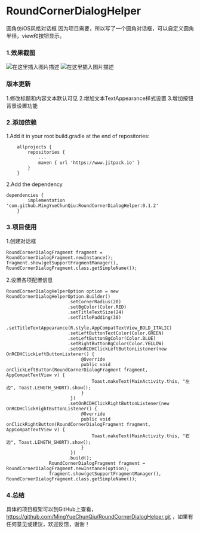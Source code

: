 # RoundCornerDialogHelper
圆角仿iOS风格对话框
因为项目需要，所以写了一个圆角对话框，可以自定义圆角半径，view和按钮显示。
### 1.效果截图
![在这里插入图片描述](https://img-blog.csdnimg.cn/2018112512061853.jpg?x-oss-process=image/watermark,type_ZmFuZ3poZW5naGVpdGk,shadow_10,text_aHR0cHM6Ly9ibG9nLmNzZG4ubmV0L3NsMjAxOGdvZA==,size_16,color_FFFFFF,t_70)
![在这里插入图片描述](https://img-blog.csdnimg.cn/20181127103858948.png?x-oss-process=image/watermark,type_ZmFuZ3poZW5naGVpdGk,shadow_10,text_aHR0cHM6Ly9ibG9nLmNzZG4ubmV0L3NsMjAxOGdvZA==,size_16,color_FFFFFF,t_70)
### 版本更新
1.修改标题和内容文本默认可见
2.增加文本TextAppearance样式设置
3.增加按钮背景设置功能
### 2.添加依赖
1.Add it in your root build.gradle at the end of repositories:

```
	allprojects {
		repositories {
			...
			maven { url 'https://www.jitpack.io' }
		}
	}
```
2.Add the dependency

```
dependencies {
		implementation 'com.github.MingYueChunQiu:RoundCornerDialogHelper:0.1.2'
	}
```
### 3.项目使用
1.创建对话框

```
RoundCornerDialogFragment fragment = RoundCornerDialogFragment.newInstance();
fragment.show(getSupportFragmentManager(), RoundCornerDialogFragment.class.getSimpleName());
```
2.设置各项配置信息

```
RoundCornerDialogHelperOption option = new RoundCornerDialogHelperOption.Builder()
                       .setCornerRadius(20)
                       .setBgColor(Color.RED)
                       .setTitleTextSize(24)
                       .setTitlePadding(30)
                       .setTitleTextAppearance(R.style.AppCompatTextView_BOLD_ITALIC)
                       .setLeftButtonTextColor(Color.GREEN)
                       .setLeftButtonBgColor(Color.BLUE)
                       .setRightButtonBgColor(Color.YELLOW)
                       .setOnRCDHClickLeftButtonListener(new OnRCDHClickLeftButtonListener() {
                            @Override
                            public void onClickLeftButton(RoundCornerDialogFragment fragment, AppCompatTextView v) {
                                Toast.makeText(MainActivity.this, "左边", Toast.LENGTH_SHORT).show();
                            }
                        })
                       .setOnRCDHClickRightButtonListener(new OnRCDHClickRightButtonListener() {
                            @Override
                            public void onClickRightButton(RoundCornerDialogFragment fragment, AppCompatTextView v) {
                                Toast.makeText(MainActivity.this, "右边", Toast.LENGTH_SHORT).show();
                            }
                        })
                       .build();
                RoundCornerDialogFragment fragment = RoundCornerDialogFragment.newInstance(option);
                fragment.show(getSupportFragmentManager(), RoundCornerDialogFragment.class.getSimpleName());
```
### 4.总结
具体的项目框架可以到GitHub上查看，https://github.com/MingYueChunQiu/RoundCornerDialogHelper.git ，如果有任何意见或建议，欢迎反馈，谢谢！
